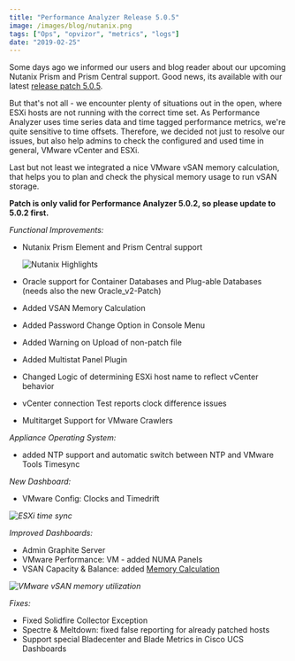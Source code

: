 ```yaml
---
title: "Performance Analyzer Release 5.0.5"
image: /images/blog/nutanix.png
tags: ["Ops", "opvizor", "metrics", "logs"]
date: "2019-02-25"
---
```


Some days ago we informed our users and blog reader about our upcoming Nutanix Prism and Prism Central support. Good news, its available with our latest [release patch 5.0.5](https://opvizor.atlassian.net/wiki/spaces/OPVPA/pages/82057456/Change+Log+Patch).

But that's not all - we encounter plenty of situations out in the open, where ESXi hosts are not running with the correct time set. As Performance Analyzer uses time series data and time tagged performance metrics, we're quite sensitive to time offsets. Therefore, we decided not just to resolve our issues, but also help admins to check the configured and used time in general, VMware vCenter and ESXi.

Last but not least we integrated a nice VMware vSAN memory calculation, that helps you to plan and check the physical memory usage to run vSAN storage.

**Patch is only valid for Performance Analyzer 5.0.2, so please update to 5.0.2 first.**

_Functional Improvements:_

- Nutanix Prism Element and Prism Central support

    ![Nutanix Highlights](/images/blog/nutanix.png)

- Oracle support for Container Databases and Plug-able Databases (needs also the new Oracle\_v2-Patch)
- Added VSAN Memory Calculation
- Added Password Change Option in Console Menu
- Added Warning on Upload of non-patch file
- Added Multistat Panel Plugin
- Changed Logic of determining ESXi host name to reflect vCenter behavior
- vCenter connection Test reports clock difference issues
- Multitarget Support for VMware Crawlers

_Appliance Operating System:_

- added NTP support and automatic switch between NTP and VMware Tools Timesync

_New Dashboard:_

- VMware Config: Clocks and Timedrift

_![ESXi time sync](/images/blog/timecheck.png)_

_Improved Dashboards:_

- Admin Graphite Server
- VMware Performance: VM - added NUMA Panels
- VSAN Capacity & Balance: added [Memory Calculation](https://kb.vmware.com/s/article/2113954)

_![VMware vSAN memory utilization](/images/blog/vsan_memory.png)_

_Fixes:_

- Fixed Solidfire Collector Exception
- Spectre & Meltdown: fixed false reporting for already patched hosts
- Support special Bladecenter and Blade Metrics in Cisco UCS Dashboards
